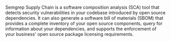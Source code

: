 Semgrep Supply Chain is a software composition analysis (SCA) tool that detects security vulnerabilities in your codebase introduced by open source dependencies. It can also generate a software bill of materials (SBOM) that provides a complete inventory of your open source components, query for information about your dependencies, and supports the enforcement of your business' open source package licensing requirements.